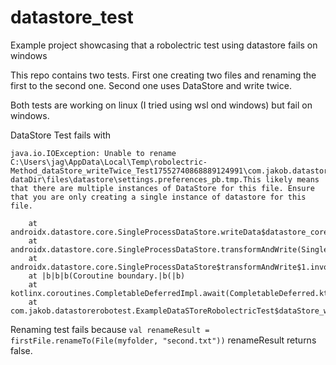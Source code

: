 # datastore_test
Example project showcasing that a robolectric test using datastore fails on windows


This repo contains two tests. First one creating two files and renaming the first to the second one. 
Second one uses DataStore and write twice.

Both tests are working on linux (I tried using wsl ond windows) but fail on windows.

DataStore Test fails with

```
java.io.IOException: Unable to rename C:\Users\jag\AppData\Local\Temp\robolectric-Method_dataStore_writeTwice_Test17552740868889124991\com.jakob.datastorerobotest-dataDir\files\datastore\settings.preferences_pb.tmp.This likely means that there are multiple instances of DataStore for this file. Ensure that you are only creating a single instance of datastore for this file.

	at androidx.datastore.core.SingleProcessDataStore.writeData$datastore_core(SingleProcessDataStore.kt:433)
	at androidx.datastore.core.SingleProcessDataStore.transformAndWrite(SingleProcessDataStore.kt:410)
	at androidx.datastore.core.SingleProcessDataStore$transformAndWrite$1.invokeSuspend(SingleProcessDataStore.kt)
	at |b|b|b(Coroutine boundary.|b(|b)
	at kotlinx.coroutines.CompletableDeferredImpl.await(CompletableDeferred.kt:86)
	at com.jakob.datastorerobotest.ExampleDataSToreRobolectricTest$dataStore_writeTwice_Test$1.invokeSuspend(ExampleUnitTest.kt:67)
```

Renaming test fails because `val renameResult = firstFile.renameTo(File(myfolder, "second.txt"))` renameResult returns false.
